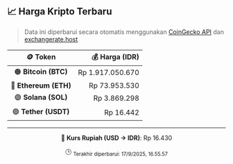 

<!-- HARGA_KRIPTO -->
## 📈 Harga Kripto Terbaru

> Data ini diperbarui secara otomatis menggunakan [CoinGecko API](https://www.coingecko.com/) dan [exchangerate.host](https://exchangerate.host/)

<div align="center">

| 🪙 Token | 💰 Harga (IDR) |
|:------:|---------------:|
| 🟠 **Bitcoin (BTC)**   | Rp 1.917.050.670 |
| 🔵 **Ethereum (ETH)**  | Rp 73.953.530 |
| 🟣 **Solana (SOL)**    | Rp 3.869.298 |
| 🟢 **Tether (USDT)**   | Rp 16.442 |

---

💱 **Kurs Rupiah (USD → IDR)**: Rp 16.430

🕒 <sub>Terakhir diperbarui: 17/9/2025, 16.55.57</sub>

</div>
<!-- /HARGA_KRIPTO -->
